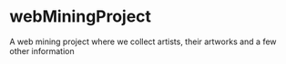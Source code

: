 # webMiningProject
 A web mining project where we collect artists, their artworks and a few other information
